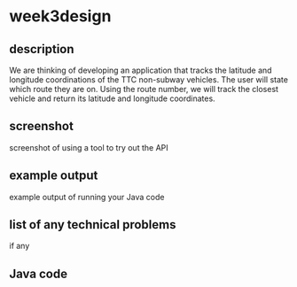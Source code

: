 # week3design
## description
We are thinking of developing an application that tracks the latitude and longitude coordinations of the TTC non-subway vehicles. The user will state which route they are on. Using the route number, we will track the closest vehicle and return its latitude and longitude coordinates.
## screenshot
screenshot of using a tool to try out the API
## example output
example output of running your Java code
## list of any technical problems
if any
## Java code
